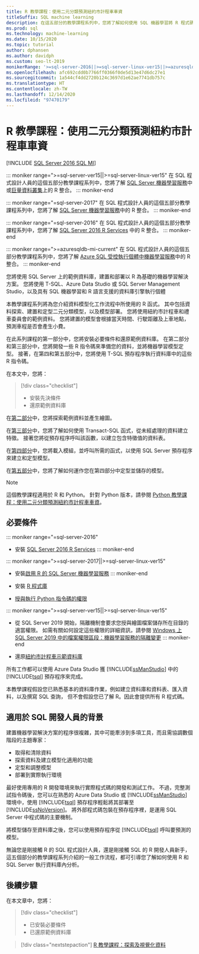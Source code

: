 ```yaml
---
title: R 教學課程：使用二元分類預測紐約市計程車車資
titleSuffix: SQL machine learning
description: 在這五部分的教學課程系列中，您將了解如何使用 SQL 機器學習將 R 程式碼內嵌在 SQL Server 預存程序和 T-SQL 函式中，以使用二元分類來預測紐約市計程車車資。
ms.prod: sql
ms.technology: machine-learning
ms.date: 10/15/2020
ms.topic: tutorial
author: dphansen
ms.author: davidph
ms.custom: seo-lt-2019
monikerRange: '>=sql-server-2016||>=sql-server-linux-ver15||>=azuresqldb-mi-current'
ms.openlocfilehash: afc692cdd0b7766ff0366f0de5d13e47d6dc27e1
ms.sourcegitcommit: 1a544cf4dd2720b124c3697d1e62ae7741db757c
ms.translationtype: HT
ms.contentlocale: zh-TW
ms.lasthandoff: 12/14/2020
ms.locfileid: "97470179"
---
```

# <a name="r-tutorial-predict-nyc-taxi-fares-with-binary-classification"></a>R 教學課程：使用二元分類預測紐約市計程車車資
[!INCLUDE [SQL Server 2016 SQL MI](../../includes/applies-to-version/sqlserver2016-asdbmi.md)]

::: moniker range=">=sql-server-ver15||>=sql-server-linux-ver15"
在 SQL 程式設計人員的這個五部分教學課程系列中，您將了解 [SQL Server 機器學習服務](../sql-server-machine-learning-services.md)中或[巨量資料叢集](../../big-data-cluster/machine-learning-services.md)上的 R 整合。
::: moniker-end

::: moniker range="=sql-server-2017"
在 SQL 程式設計人員的這個五部分教學課程系列中，您將了解 [SQL Server 機器學習服務](../sql-server-machine-learning-services.md)中的 R 整合。
::: moniker-end

::: moniker range="=sql-server-2016"
在 SQL 程式設計人員的這個五部分教學課程系列中，您將了解 [SQL Server 2016 R Services](../sql-server-machine-learning-services.md) 中的 R 整合。
::: moniker-end

::: moniker range=">=azuresqldb-mi-current"
在 SQL 程式設計人員的這個五部分教學課程系列中，您將了解 [Azure SQL 受控執行個體中機器學習服務](/azure/azure-sql/managed-instance/machine-learning-services-overview)中的 R 整合。
::: moniker-end

您將使用 SQL Server 上的範例資料庫，建置和部署以 R 為基礎的機器學習解決方案。 您將使用 T-SQL、Azure Data Studio 或 SQL Server Management Studio，以及具有 SQL 機器學習和 R 語言支援的資料庫引擎執行個體

本教學課程系列將為您介紹資料模型化工作流程中所使用的 R 函式。 其中包括資料探索、建置和定型二元分類模型，以及模型部署。 您將使用紐約市計程車和禮車委員會的範例資料。 您將建置的模型會根據當天時間、行駛距離及上車地點，預測車程是否會產生小費。

在此系列課程的第一部分中，您將安裝必要條件和還原範例資料庫。 在第二部分和第三部分中，您將開發一些 R 指令碼來準備您的資料，並將機器學習模型定型。 接著，在第四和第五部分中，您將使用 T-SQL 預存程序執行資料庫中的這些 R 指令碼。

在本文中，您將：

> [!div class="checklist"]
> + 安裝先決條件
> + 還原範例資料庫

在[第二部分](r-taxi-classification-explore-data.md)中，您將探索範例資料並產生繪圖。

在[第三部分](r-taxi-classification-create-features.md)中，您將了解如何使用 Transact-SQL 函式，從未經處理的資料建立特徵。 接著您將從預存程序呼叫該函數，以建立包含特徵值的資料表。

在[第四部分](r-taxi-classification-train-model.md)中，您將載入模組，並呼叫所需的函式，以使用 SQL Server 預存程序來建立和定型模型。

在[第五部分](r-taxi-classification-deploy-model.md)中，您將了解如何運作您在第四部分中定型並儲存的模型。

> [!NOTE]
> 這個教學課程適用於 R 和 Python。 針對 Python 版本，請參閱 [Python 教學課程：使用二元分類預測紐約市計程車車資](r-taxi-classification-introduction.md)。

## <a name="prerequisites"></a>必要條件

::: moniker range="=sql-server-2016"
+ 安裝 [SQL Server 2016 R Services](../install/sql-r-services-windows-install.md#verify-installation)
::: moniker-end

::: moniker range=">=sql-server-2017||>=sql-server-linux-ver15"
+ 安裝[啟用 R 的 SQL Server 機器學習服務](../install/sql-machine-learning-services-windows-install.md#verify-installation)
::: moniker-end

+ 安裝 [R 程式庫](../package-management/r-package-information.md)

+ [授與執行 Python 指令碼的權限](../security/user-permission.md)

::: moniker range=">=sql-server-ver15||>=sql-server-linux-ver15"
+ 從 SQL Server 2019 開始，隔離機制會要求您授與繪圖檔案儲存所在目錄的適當權限。 如需有關如何設定這些權限的詳細資訊，請參閱 [Windows 上 SQL Server 2019 中的檔案權限區段：機器學習服務的隔離變更](../install/sql-server-machine-learning-services-2019.md#file-permissions)
::: moniker-end

+ 還原[紐約市計程車示範資料庫](demo-data-nyctaxi-in-sql.md)

所有工作都可以使用 Azure Data Studio 獲 [!INCLUDE[ssManStudio](../../includes/ssmanstudio-md.md)] 中的 [!INCLUDE[tsql](../../includes/tsql-md.md)] 預存程序來完成。

本教學課程假設您已熟悉基本的資料庫作業，例如建立資料庫和資料表、匯入資料，以及撰寫 SQL 查詢， 但不會假設您已了解 R。因此會提供所有 R 程式碼。

## <a name="background-for-sql-developers"></a>適用於 SQL 開發人員的背景

建置機器學習解決方案的程序很複雜，其中可能牽涉到多項工具，而且需協調數個階段的主題專家：

+ 取得和清除資料
+ 探索資料及建立模型化適用的功能
+ 定型和調整模型
+ 部署到實際執行環境

最好使用專用的 R 開發環境來執行實際程式碼的開發和測試工作。 不過，完整測試指令碼後，您可以在熟悉的 Azure Data Studio 或 [!INCLUDE[ssManStudio](../../includes/ssmanstudio-md.md)] 環境中，使用 [!INCLUDE[tsql](../../includes/tsql-md.md)] 預存程序輕鬆將其部署至 [!INCLUDE[ssNoVersion](../../includes/ssnoversion-md.md)]。 將外部程式碼包裝在預存程序裡，是運用 SQL Server 中程式碼的主要機制。

將模型儲存至資料庫之後，您可以使用預存程序從 [!INCLUDE[tsql](../../includes/tsql-md.md)] 呼叫要預測的模型。

無論您是剛接觸 R 的 SQL 程式設計人員，還是剛接觸 SQL 的 R 開發人員新手，這五個部分的教學課程系列介紹的一般工作流程，都可引導您了解如何使用 R 和 SQL Server 執行資料庫內分析。

## <a name="next-steps"></a>後續步驟

在本文章中，您將：

> [!div class="checklist"]
> + 已安裝必要條件
> + 已還原範例資料庫

> [!div class="nextstepaction"]
> [R 教學課程：探索及視覺化資料](r-taxi-classification-explore-data.md)